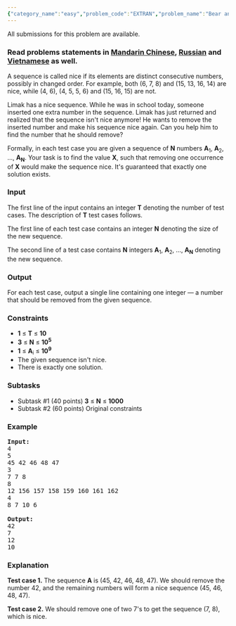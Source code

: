 ```yaml
---
{"category_name":"easy","problem_code":"EXTRAN","problem_name":"Bear and Extra Number","languages_supported":{"0":"ADA","1":"ASM","2":"BASH","3":"BF","4":"C","5":"C99 strict","6":"CAML","7":"CLOJ","8":"CLPS","9":"CPP 4.3.2","10":"CPP 4.9.2","11":"CPP14","12":"CS2","13":"D","14":"ERL","15":"FORT","16":"FS","17":"GO","18":"HASK","19":"ICK","20":"ICON","21":"JAVA","22":"JS","23":"LISP clisp","24":"LISP sbcl","25":"LUA","26":"NEM","27":"NICE","28":"NODEJS","29":"PAS fpc","30":"PAS gpc","31":"PERL","32":"PERL6","33":"PHP","34":"PIKE","35":"PRLG","36":"PYPY","37":"PYTH","38":"PYTH 3.4","39":"RUBY","40":"SCALA","41":"SCM chicken","42":"SCM guile","43":"SCM qobi","44":"ST","45":"TCL","46":"TEXT","47":"WSPC"},"max_timelimit":2,"source_sizelimit":50000,"problem_author":"errichto","problem_tester":"xcwgf666","date_added":"22-02-2017","tags":{"0":"errichto","1":"march17","2":"simple","3":"sorting"},"editorial_url":"https://discuss.codechef.com/problems/EXTRAN","time":{"view_start_date":1489397400,"submit_start_date":1489397400,"visible_start_date":1489397400,"end_date":1735669800},"layout":"problem"}
---
```

<span class="solution-visible-txt">All submissions for this problem are available.</span><h3> Read problems statements in <a target="_blank" href="http://www.codechef.com/download/translated/MARCH17/mandarin/EXTRAN.pdf?v=1">Mandarin Chinese</a>, <a target="_blank" href="http://www.codechef.com/download/translated/MARCH17/russian/EXTRAN.pdf?v=1">Russian</a> and <a target="_blank" href="http://www.codechef.com/download/translated/MARCH17/vietnamese/EXTRAN.pdf?v=1">Vietnamese</a> as well.</h3>

<p>A sequence is called nice if its elements are distinct consecutive numbers, possibly in changed order.
For example, both (6, 7, 8) and (15, 13, 16, 14) are nice, while (4, 6), (4, 5, 5, 6) and (15, 16, 15) are not.</p>

<p>
Limak has a nice sequence.
While he was in school today, someone inserted one extra number in the sequence.
Limak has just returned and realized that the sequence isn't nice anymore!
He wants to remove the inserted number and make his sequence nice again.
Can you help him to find the number that he should remove?
</p>

<p>Formally, in each test case you are given a sequence of <b>N</b> numbers <b>A</b><sub>1</sub>, <b>A</b><sub>2</sub>, ..., <b>A<sub>N</sub></b>.
Your task is to find the value <b>X</b>, such that removing one occurrence of <b>X</b> would make the sequence nice.
It's guaranteed that exactly one solution exists.</p>



<h3>Input</h3>

<p>The first line of the input contains an integer <b>T</b> denoting the number of test cases.
The description of <b>T</b> test cases follows.</p>

<p>The first line of each test case contains an integer <b>N</b> denoting the size of the new sequence.</p>

<p>The second line of a test case contains <b>N</b> integers <b>A</b><sub>1</sub>, <b>A</b><sub>2</sub>, ..., <b>A<sub>N</sub></b> denoting the new sequence.</p>




<h3>Output</h3>

<p>For each test case, output a single line containing one integer — a number that should be removed from the given sequence.</p>



<h3>Constraints</h3>

<ul>
<li><b>1</b> ≤ <b>T</b> ≤ <b>10</b></li>
<li><b>3</b> ≤ <b>N</b> ≤ <b>10<sup>5</sup></b></li>
<li><b>1</b> ≤ <b>A</b><sub>i</sub> ≤ <b>10<sup>9</sup></b></li>
<li>The given sequence isn't nice.</li>
<li>There is exactly one solution.</li>
</ul>




<h3>Subtasks</h3>

<ul>
<li>Subtask #1 (40 points) <b>3</b> ≤ <b>N</b> ≤ <b>1000</sup></b></li>
<li>Subtask #2 (60 points) Original constraints</li>
</ul>




<h3>Example</h3>

<pre><b>Input:</b>
<tt>4
5
45 42 46 48 47
3
7 7 8
8
12 156 157 158 159 160 161 162
4
8 7 10 6</tt>

<b>Output:</b>
<tt>42
7
12
10</tt>
</pre>


<h3>Explanation</h3>

<p><b>Test case 1.</b> The sequence <b>A</b> is (45, 42, 46, 48, 47). We should remove the number 42, and the remaining numbers will form a nice sequence (45, 46, 48, 47).</p>

<p><b>Test case 2.</b> We should remove one of two 7's to get the sequence (7, 8), which is nice.</p>
